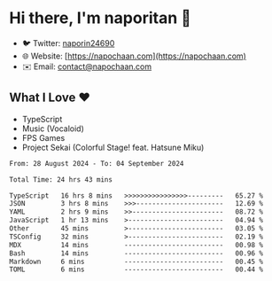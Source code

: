 # Hi there, I'm naporitan 👋

- 🐦 Twitter: [naporin24690](https://twitter.com/naporin24690)
- 🌐 Website: [https://napochaan.com](https://napochaan.com)
- ✉️ Email: [contact@napochaan.com](mailto:contact@napochaan.com)

## What I Love ❤️
- TypeScript
- Music (Vocaloid)
- FPS Games
- Project Sekai (Colorful Stage! feat. Hatsune Miku)

<!--START_SECTION:waka-->

```txt
From: 28 August 2024 - To: 04 September 2024

Total Time: 24 hrs 43 mins

TypeScript   16 hrs 8 mins   >>>>>>>>>>>>>>>>---------   65.27 %
JSON         3 hrs 8 mins    >>>----------------------   12.69 %
YAML         2 hrs 9 mins    >>-----------------------   08.72 %
JavaScript   1 hr 13 mins    >------------------------   04.94 %
Other        45 mins         >------------------------   03.05 %
TSConfig     32 mins         >------------------------   02.19 %
MDX          14 mins         -------------------------   00.98 %
Bash         14 mins         -------------------------   00.96 %
Markdown     6 mins          -------------------------   00.45 %
TOML         6 mins          -------------------------   00.44 %
```

<!--END_SECTION:waka-->

